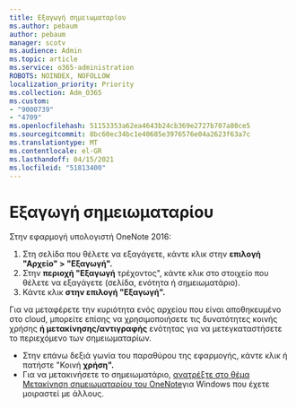 ```yaml
---
title: Εξαγωγή σημειωματαρίου
ms.author: pebaum
author: pebaum
manager: scotv
ms.audience: Admin
ms.topic: article
ms.service: o365-administration
ROBOTS: NOINDEX, NOFOLLOW
localization_priority: Priority
ms.collection: Adm_O365
ms.custom:
- "9000739"
- "4709"
ms.openlocfilehash: 51153353a62ea4643b24cb369e2727b707a80ce5
ms.sourcegitcommit: 8bc60ec34bc1e40685e3976576e04a2623f63a7c
ms.translationtype: MT
ms.contentlocale: el-GR
ms.lasthandoff: 04/15/2021
ms.locfileid: "51813400"
---
```

# <a name="export-a-notebook"></a>Εξαγωγή σημειωματαρίου

Στην εφαρμογή υπολογιστή OneNote 2016:

1. Στη σελίδα που θέλετε να εξαγάγετε, κάντε κλικ στην **επιλογή "Αρχείο" > "Εξαγωγή".**
2. Στην **περιοχή "Εξαγωγή** τρέχοντος", κάντε κλικ στο στοιχείο που θέλετε να εξαγάγετε (σελίδα, ενότητα ή σημειωματάριο).
3. Κάντε κλικ **στην επιλογή "Εξαγωγή".**
 
Για να μεταφέρετε την κυριότητα ενός αρχείου που  είναι αποθηκευμένο στο cloud, μπορείτε επίσης να χρησιμοποιήσετε τις δυνατότητες κοινής χρήσης **ή μετακίνησης/αντιγραφής** ενότητας για να μετεγκαταστήσετε το περιεχόμενο των σημειωματαρίων.  

- Στην επάνω δεξιά γωνία του παραθύρου της εφαρμογής, κάντε κλικ ή πατήστε "Κοινή **χρήση".**
- Για να μετακινήσετε το σημειωματάριο, [ανατρέξτε στο θέμα Μετακίνηση σημειωματαρίου του OneNote](https://support.office.com/article/move-a-onenote-for-windows-notebook-that-you-ve-shared-with-others-56c7659e-1850-49a6-8874-e2db6b440cd4?ui=en-US&rs=en-US&ad=US)για Windows που έχετε μοιραστεί με άλλους.
